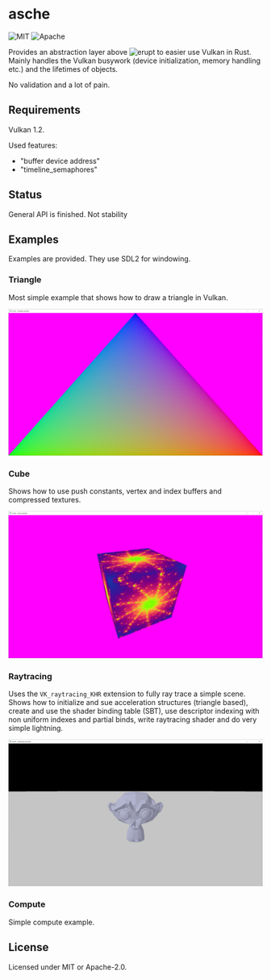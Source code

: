 # asche

![MIT](https://img.shields.io/badge/license-MIT-blue.svg)
![Apache](https://img.shields.io/badge/license-Apache-blue.svg)

Provides an abstraction layer above ![erupt](https://crates.io/crates/erupt)
to easier use Vulkan in Rust. Mainly handles the Vulkan busywork (device initialization, memory
handling etc.) and the lifetimes of objects.

No validation and a lot of pain.

## Requirements

Vulkan 1.2.

Used features:

- "buffer device address"
- "timeline_semaphores"

## Status

General API is finished. Not stability

## Examples

Examples are provided. They use SDL2 for windowing.

### Triangle

Most simple example that shows how to draw a triangle in Vulkan.

![Triangle example](assets/triangle.jpg)

### Cube

Shows how to use push constants, vertex and index buffers and compressed textures.

![Cube example](assets/cube.jpg)

### Raytracing

Uses the `VK_raytracing_KHR` extension to fully ray trace a simple scene. Shows how to initialize
and sue acceleration structures (triangle based), create and use the shader binding table (SBT), use
descriptor indexing with non uniform indexes and partial binds, write raytracing shader and do very
simple lightning.

![Raytracing example](assets/raytracing.jpg)

### Compute

Simple compute example.

## License

Licensed under MIT or Apache-2.0.
